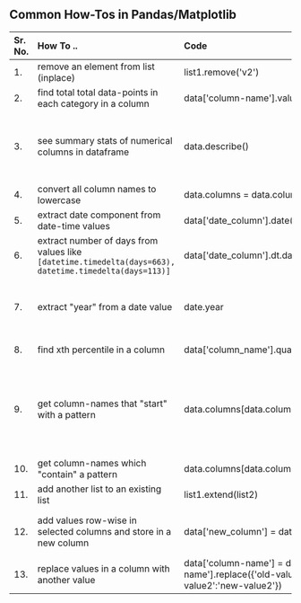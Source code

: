 ## Common How-Tos in Pandas/Matplotlib

| Sr. No. | How To .. | Code | Comments |
| :-- | :-- | :-- | :-- |
| 1. | remove an element from list (inplace) | list1.remove('v2') | list1 = ['v1', 'v2', 'v3'] |
| 2. | find total total data-points in each category in a column | data['column-name'].value_counts() | |
| 3. | see summary stats of numerical columns in dataframe | data.describe() | to see summary stats of specific set of columns: data[columns-list].describe() |
| 4. | convert all column names to lowercase | data.columns = data.columns.str.lower() | |
| 5. | extract date component from date-time values | data['date_column'].date() | |
| 6. | extract number of days from values like <code>[datetime.timedelta(days=663), datetime.timedelta(days=113)]</code> | data['date_column'].dt.days | |
| 7. | extract "year" from a date value | date.year | e.g. date1 = '2024-03-24'; date1.year gives 2024| |
| 8. | find xth percentile in a column | data['column_name'].quantile(0.99) | gives 99th percentile; |
| 9. | get column-names that "start" with a pattern | data.columns[data.columns.str.startswith('pattern')].tolist() |If <code>.tolist()</code> isn't used, it returns a Pandas Index object which looks like a Py list but is not really a list.|
| 10. | get column-names which "contain" a pattern | data.columns[data.columns.str.contain('pattern')].tolist() | |
| 11. | add another list to an existing list | list1.extend(list2) | |
| 12. | add values row-wise in selected columns and store in a new column| data['new_column'] = data[columns].sum(axis=1)| axis=1 means "sum across columns for each row" |
| 13. | replace values in a column with another value | data['column-name'] = data['column-name'].replace({'old-value1':'new-value1', 'old-value2':'new-value2'}) |

